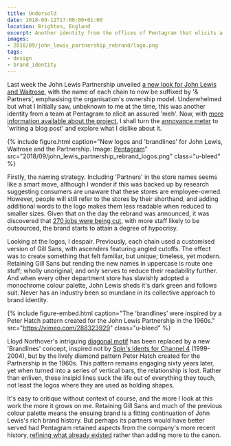 ```yaml
---
title: Undersold
date: 2018-09-12T17:00:00+01:00
location: Brighton, England
excerpt: Another identity from the offices of Pentagram that elicits a feeling that lies somewhere between despair and indifference.
images:
- 2018/09/john_lewis_partnership_rebrand/logo.png
tags:
- design
- brand_identity
---
```

Last week the John Lewis Partnership unveiled [a new look for John Lewis and Waitrose][1], with the name of each chain to now be suffixed by '& Partners’, emphasising the organisation's ownership model. Underwhelmed but what I initially saw, unbeknown to me at the time, this was another identity from a team at Pentagram to elicit an assured 'meh'. Now, with [more information available about the project][2], I shall turn the [annoyance meter][3] to 'writing a blog post' and explore what I dislike about it.

{% include figure.html
  caption="New logos and 'brandlines' for John Lewis, Waitrose and the Partnership. Image: [Pentagram](https://www.pentagram.com/work/the-john-lewis-partnership/story)"
  src="2018/09/john_lewis_partnership_rebrand_logos.png"
  class="u-bleed"
%}

Firstly, the naming strategy. Including 'Partners' in the store names seems like a smart move, although I wonder if this was backed up by research suggesting consumers are unaware that these stores are employee-owned. However, people will still refer to the stores by their shorthand, and adding additional words to the logo makes them less readable when reduced to smaller sizes. Given that on the day the rebrand was announced, it was discovered that [270 jobs were being cut][4], with more staff likely to be outsourced, the brand starts to attain a degree of hypocrisy.

Looking at the logos, I despair. Previously, each chain used a customised version of Gill Sans, with ascenders featuring angled cutoffs. The effect was to create something that felt familiar, but unique; timeless, yet modern. Retaining Gill Sans but rending the new names in uppercase is route one stuff; wholly unoriginal, and only serves to reduce their readability further. And when every other department store has slavishly adopted a monochrome colour palette, John Lewis sheds it's dark green and follows suit. Never has an industry been so mundane in its collective approach to brand identity.

{% include figure-embed.html
  caption="The ‘brandlines’ were inspired by a Peter Hatch pattern created for the John Lewis Partnership in the 1960s."
  src="https://vimeo.com/288323929"
  class="u-bleed"
%}

Lloyd Northover's intriguing [diagonal motif][5] has been replaced by a new 'Brandlines' concept, inspired not by [Spin's idents for Channel 4][6] (1999-2004), but by the lively diamond pattern Peter Hatch created for the Partnership in the 1960s. This pattern remains engaging sixty years later, yet when turned into a series of vertical bars, the relationship is lost. Rather than enliven, these insipid lines suck the life out of everything they touch, not least the logos where they are used as holding shapes.

It's easy to critique without context of course, and the more I look at this work the more it grows on me. Retaining Gill Sans and much of the previous colour palette means the ensuing brand is a fitting continuation of John Lewis's rich brand history. But perhaps its partners would have better served  had Pentagram retained aspects from the company's more recent history, [refining what already existed][7] rather than adding more to the canon.

[1]: https://www.pentagram.com/work/the-john-lewis-partnership/story
[2]: https://www.itsnicethat.com/features/pentagram-harry-pearce-the-john-lewis-partnership-redesign-graphic-design-050918
[3]: https://haiprl.andyhiggs.uk
[4]: https://www.theguardian.com/business/2018/sep/04/john-lewis-joins-department-store-rout-with-250-job-cuts
[5]: http://www.johnlloyd.uk.com/lloyd-northover/identity/2/1/
[6]: http://identcentral.co.uk/idents/channel-4/channel-4/channel-4-1999-2004/channel-4-idents-1999/
[7]: /2018/07/brands_renewed
